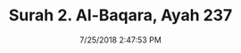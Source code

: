 ---
title       : "Surah 2. Al-Baqara, Ayah 237"
date        : 7/25/2018 2:47:53 PM
draft       : false
type        : "quran"
layout      : "compare"
BookCode    : "CMP"
SurahNumber : "2"
AyahNumber  : "237"
TotalAyah   : "286"
---